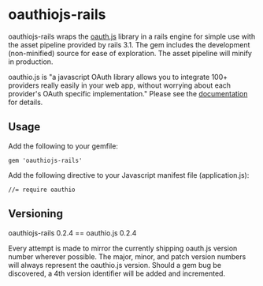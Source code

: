 # oauthiojs-rails

oauthiojs-rails wraps the [oauth.js](https://oauth.io/) library in a rails engine for simple
use with the asset pipeline provided by rails 3.1. The gem includes the development (non-minified)
source for ease of exploration. The asset pipeline will minify in production.

oauthio.js is "a javascript OAuth library allows you to integrate 100+ providers really easily in your web app, 
without worrying about each provider's OAuth specific implementation."
Please see the [documentation](https://oauth.io/docs/api-reference/client/javascript) for details.

## Usage

Add the following to your gemfile:

    gem 'oauthiojs-rails'

Add the following directive to your Javascript manifest file (application.js):

    //= require oauthio


## Versioning

oauthiojs-rails 0.2.4 == oauthio.js 0.2.4

Every attempt is made to mirror the currently shipping oauth.js version number wherever possible.
The major, minor, and patch version numbers will always represent the oauthio.js version. Should a gem
bug be discovered, a 4th version identifier will be added and incremented.
